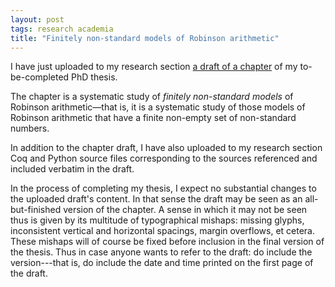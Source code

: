 ```yaml
---
layout: post
tags: research academia
title: "Finitely non-standard models of Robinson arithmetic"
---
```

I have just uploaded to my research section
[a draft of a chapter](../research/PhD-thesis/drafts/lundstedt_phd_thesis_ch_draft_fns_models_of_Q_20250610.pdf)
of my to-be-completed PhD thesis.

The chapter is a systematic study of *finitely non-standard models* of Robinson
arithmetic—that is, it is a systematic study of those models of Robinson
arithmetic that have a finite non-empty set of non-standard numbers.

In addition to the chapter draft, I have also uploaded to my research section
Coq and Python source files corresponding to the sources referenced and included
verbatim in the draft.

In the process of completing my thesis, I expect no substantial changes to the
uploaded draft's content. In that sense the draft may be seen as an
all-but-finished version of the chapter. A sense in which it may not be seen
thus is given by its multitude of typographical mishaps: missing glyphs,
inconsistent vertical and horizontal spacings, margin overflows, et cetera.
These mishaps will of course be fixed before inclusion in the final version of
the thesis. Thus in case anyone wants to refer to the draft: do include the
version---that is, do include the date and time printed on the first page of the
draft.
